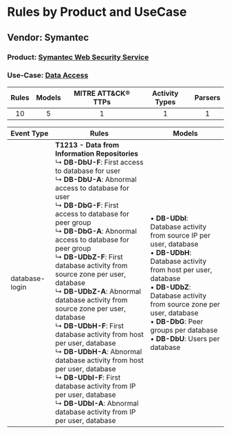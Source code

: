 Rules by Product and UseCase
============================
Vendor: Symantec
----------------
### Product: [Symantec Web Security Service](../ds_symantec_symantec_web_security_service.md)
### Use-Case: [Data Access](../../../../UseCases/uc_data_access.md)

| Rules | Models | MITRE ATT&CK® TTPs | Activity Types | Parsers |
|:-----:|:------:|:------------------:|:--------------:|:-------:|
|  10   |   5    |         1          |       1        |    1    |

| Event Type     | Rules    | Models    |
| ---- | ---- | ---- |
| database-login | <b>T1213 - Data from Information Repositories</b><br> ↳ <b>DB-DbU-F</b>: First access to database for user<br> ↳ <b>DB-DbU-A</b>: Abnormal access to database for user<br> ↳ <b>DB-DbG-F</b>: First access to database for peer group<br> ↳ <b>DB-DbG-A</b>: Abnormal access to database for peer group<br> ↳ <b>DB-UDbZ-F</b>: First database activity from source zone per user, database<br> ↳ <b>DB-UDbZ-A</b>: Abnormal database activity from source zone per user, database<br> ↳ <b>DB-UDbH-F</b>: First database activity from host per user, database<br> ↳ <b>DB-UDbH-A</b>: Abnormal database activity from host per user, database<br> ↳ <b>DB-UDbI-F</b>: First database activity from IP per user, database<br> ↳ <b>DB-UDbI-A</b>: Abnormal database activity from IP per user, database |  • <b>DB-UDbI</b>: Database activity from source IP per user, database<br> • <b>DB-UDbH</b>: Database activity from host per user, database<br> • <b>DB-UDbZ</b>: Database activity from source zone per user, database<br> • <b>DB-DbG</b>: Peer groups per database<br> • <b>DB-DbU</b>: Users per database |